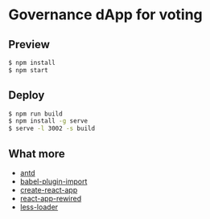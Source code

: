 # Governance dApp for voting


## Preview

```bash
$ npm install
$ npm start
```

## Deploy

```bash
$ npm run build
$ npm install -g serve
$ serve -l 3002 -s build
```

## What more

- [antd](http://github.com/ant-design/ant-design/)
- [babel-plugin-import](http://github.com/ant-design/babel-plugin-import/)
- [create-react-app](https://github.com/facebookincubator/create-react-app)
- [react-app-rewired](https://github.com/timarney/react-app-rewired)
- [less-loader](https://github.com/webpack/less-loader)
